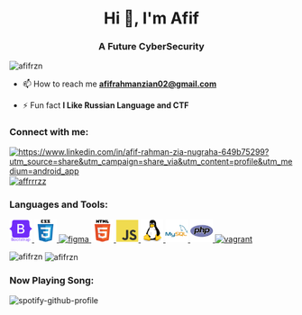 <h1 align="center">Hi 👋, I'm Afif</h1>
<h3 align="center">A Future CyberSecurity</h3>

<p align="left"> <img src="https://komarev.com/ghpvc/?username=afifrzn&label=Profile%20views&color=0e75b6&style=flat" alt="afifrzn" /> </p>

- 📫 How to reach me **afifrahmanzian02@gmail.com**

- ⚡ Fun fact **I Like Russian Language and CTF**

<h3 align="left">Connect with me:</h3>
<p align="left">
<a href="https://linkedin.com/in/https://www.linkedin.com/in/afif-rahman-zia-nugraha-649b75299?utm_source=share&utm_campaign=share_via&utm_content=profile&utm_medium=android_app" target="blank"><img align="center" src="https://raw.githubusercontent.com/rahuldkjain/github-profile-readme-generator/master/src/images/icons/Social/linked-in-alt.svg" alt="https://www.linkedin.com/in/afif-rahman-zia-nugraha-649b75299?utm_source=share&utm_campaign=share_via&utm_content=profile&utm_medium=android_app" height="30" width="40" /></a>
<a href="https://instagram.com/affrrrzz" target="blank"><img align="center" src="https://raw.githubusercontent.com/rahuldkjain/github-profile-readme-generator/master/src/images/icons/Social/instagram.svg" alt="affrrrzz" height="30" width="40" /></a>
</p>

<h3 align="left">Languages and Tools:</h3>
<p align="left"> <a href="https://getbootstrap.com" target="_blank" rel="noreferrer"> <img src="https://raw.githubusercontent.com/devicons/devicon/master/icons/bootstrap/bootstrap-plain-wordmark.svg" alt="bootstrap" width="40" height="40"/> </a> <a href="https://www.w3schools.com/css/" target="_blank" rel="noreferrer"> <img src="https://raw.githubusercontent.com/devicons/devicon/master/icons/css3/css3-original-wordmark.svg" alt="css3" width="40" height="40"/> </a> <a href="https://www.figma.com/" target="_blank" rel="noreferrer"> <img src="https://www.vectorlogo.zone/logos/figma/figma-icon.svg" alt="figma" width="40" height="40"/> </a> <a href="https://www.w3.org/html/" target="_blank" rel="noreferrer"> <img src="https://raw.githubusercontent.com/devicons/devicon/master/icons/html5/html5-original-wordmark.svg" alt="html5" width="40" height="40"/> </a> <a href="https://developer.mozilla.org/en-US/docs/Web/JavaScript" target="_blank" rel="noreferrer"> <img src="https://raw.githubusercontent.com/devicons/devicon/master/icons/javascript/javascript-original.svg" alt="javascript" width="40" height="40"/> </a> <a href="https://www.linux.org/" target="_blank" rel="noreferrer"> <img src="https://raw.githubusercontent.com/devicons/devicon/master/icons/linux/linux-original.svg" alt="linux" width="40" height="40"/> </a> <a href="https://www.mysql.com/" target="_blank" rel="noreferrer"> <img src="https://raw.githubusercontent.com/devicons/devicon/master/icons/mysql/mysql-original-wordmark.svg" alt="mysql" width="40" height="40"/> </a> <a href="https://www.php.net" target="_blank" rel="noreferrer"> <img src="https://raw.githubusercontent.com/devicons/devicon/master/icons/php/php-original.svg" alt="php" width="40" height="40"/> </a> <a href="https://www.vagrantup.com/" target="_blank" rel="noreferrer"> <img src="https://www.vectorlogo.zone/logos/vagrantup/vagrantup-icon.svg" alt="vagrant" width="40" height="40"/> </a> </p>


<p><img align="left" src="https://github-readme-stats.vercel.app/api/top-langs?username=afifrzn&show_icons=true&locale=en&layout=compact" alt="afifrzn" /></p>

<p>&nbsp;<img align="center" src="https://github-readme-stats.vercel.app/api?username=afifrzn&show_icons=true&locale=en" alt="afifrzn" /></p>

<h3 align="left">Now Playing Song:</h3>

![spotify-github-profile](https://spotify-github-profile.kittinanx.com/api/view?uid=3177sxxa766veeoc3d47ws5vrb64&cover_image=true&theme=natemoo-re&show_offline=false&background_color=121212&interchange=false&bar_color=53b14f&bar_color_cover=true)
